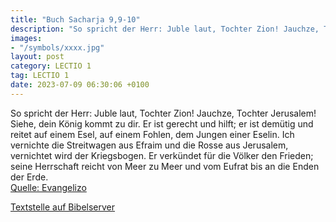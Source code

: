 ```yaml
---
title: "Buch Sacharja 9,9-10"
description: "So spricht der Herr: Juble laut, Tochter Zion! Jauchze, Tochter Jerusalem! Siehe, dein König kommt zu dir. Er ist gerecht und hilft; er ist demütig und reitet auf einem Esel, auf einem Fohlen, dem Jungen einer Eselin. Ich vernichte die Streitwagen aus Efraim und die Rosse aus Jer...."
images:
- "/symbols/xxxx.jpg"
layout: post
category: LECTIO 1
tag: LECTIO 1
date: 2023-07-09 06:30:06 +0100
---
```

So spricht der Herr: Juble laut, Tochter Zion! Jauchze, Tochter Jerusalem! Siehe, dein König kommt zu dir. Er ist gerecht und hilft; er ist demütig und reitet auf einem Esel, auf einem Fohlen, dem Jungen einer Eselin.
Ich vernichte die Streitwagen aus Efraim und die Rosse aus Jerusalem, vernichtet wird der Kriegsbogen.<!--more--> Er verkündet für die Völker den Frieden; seine Herrschaft reicht von Meer zu Meer und vom Eufrat bis an die Enden der Erde.<br>
[Quelle: Evangelizo](https://evangeliumtagfuertag.org/DE/gospel)

[Textstelle auf Bibelserver](https://www.bibleserver.com/EU/Sacharja9,9-10)
